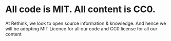 # All code is MIT. All content is CC0.

At Rethink, we look to open source information & knowledge. And hence we will be adopting MIT Licence for all our code and CC0 license for all our content

